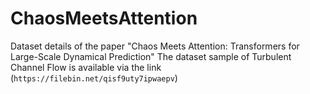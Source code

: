 # ChaosMeetsAttention
Dataset details of the paper  "Chaos Meets Attention: Transformers for Large-Scale Dynamical Prediction"
The dataset sample of Turbulent Channel Flow is available via the link (`https://filebin.net/qisf9uty7ipwaepv`)
